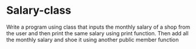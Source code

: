 # Salary-class
Write a program using class that inputs the monthly salary of a shop from the user and then print the same salary using print function. Then add all the monthly salary and shoe it using another public member function
